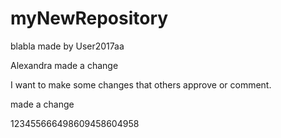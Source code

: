# myNewRepository
blabla
made by User2017aa

Alexandra made a change



I want to make some changes that others approve or comment.

made a change

123455666498609458604958

